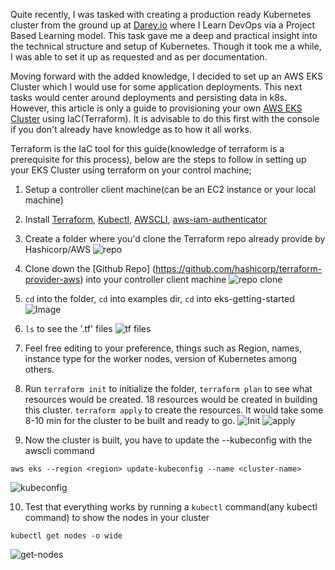 Quite recently, I was tasked with creating a production ready Kubernetes cluster from the ground up at [Darey.io](https://www.darey.io/) where I Learn DevOps via a Project Based Learning model. This task gave me a deep and practical insight into the technical structure and setup of Kubernetes. Though it took me a while, I was able to set it up as requested and as per documentation. 

Moving forward with the added knowledge, I decided to set up an AWS EKS Cluster which I would use for some application deployments. This next tasks would center around deployments and persisting data in k8s. However, this article is only a guide to provisioning your own [AWS EKS Cluster](https://docs.aws.amazon.com/eks/latest/userguide/clusters.html) using IaC(Terraform). It is advisable to do this first with the console if you don't already have knowledge as to how it all works. 

Terraform is the IaC tool for this guide(knowledge of terraform is a prerequisite for this process), below are the steps to follow in setting up your EKS Cluster using terraform on your control machine;

1. Setup a controller client machine(can be an EC2 instance or your local machine)
2. Install [Terraform](https://www.terraform.io/downloads), [Kubectl](https://kubernetes.io/docs/tasks/tools/install-kubectl-linux/), [AWSCLI](https://docs.aws.amazon.com/cli/latest/userguide/getting-started-install.html), [aws-iam-authenticator](https://docs.aws.amazon.com/eks/latest/userguide/install-aws-iam-authenticator.html)
3. Create a folder where you'd clone the Terraform repo already provide by Hashicorp/AWS ![repo](https://community.ops.io/remoteimages/uploads/articles/kuf9ea648vgt90zi7dho.png)

4. Clone down the [Github Repo] (https://github.com/hashicorp/terraform-provider-aws) into your controller client machine ![repo clone](https://community.ops.io/remoteimages/uploads/articles/1cazzf34umw4hys4yazh.png)

5. `cd` into the folder, `cd` into examples dir, `cd` into eks-getting-started ![Image](https://community.ops.io/remoteimages/uploads/articles/br9clb9uk03cm3xg1i2b.png)

6. `ls` to see the '.tf' files ![tf files](https://community.ops.io/remoteimages/uploads/articles/57ozv1gowydmw5l5ywpq.png)

7. Feel free editing to your preference, things such as Region, names, instance type for the worker nodes, version of Kubernetes among others.

8. Run `terraform init` to initialize the folder, `terraform plan` to see what resources would be created. 18 resources would be created in building this cluster. `terraform apply` to create the resources. It would take some 8-10 min for the cluster to be built and ready to go. ![Init](https://community.ops.io/remoteimages/uploads/articles/lulygg1oqgm9u5e2adyb.png) ![apply](https://community.ops.io/remoteimages/uploads/articles/me109xs1918sqfwnlqgs.png)

9. Now the cluster is built, you have to update the --kubeconfig with the awscli command 
```
aws eks --region <region> update-kubeconfig --name <cluster-name>
```
![kubeconfig](https://community.ops.io/remoteimages/uploads/articles/6ggtgd8gvkur9bjdgkxg.png) 

10. Test that everything works by running a `kubectl` command(any kubectl command) to show the nodes in your cluster

```
kubectl get nodes -o wide
``` 
 ![get-nodes](https://community.ops.io/remoteimages/uploads/articles/zyi3o3beuthmis97w6ns.png)



